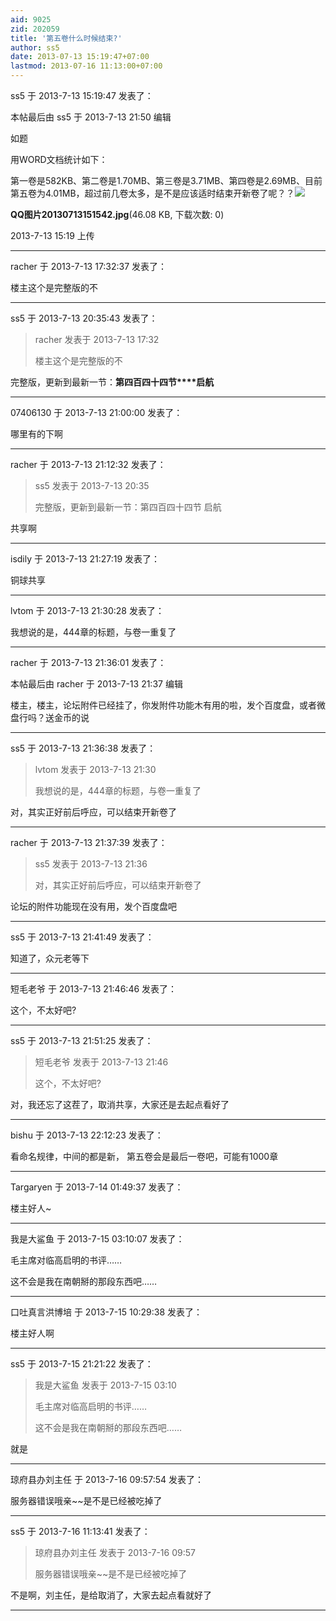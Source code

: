 ```yaml
---
aid: 9025
zid: 202059
title: '第五卷什么时候结束?'
author: ss5
date: 2013-07-13 15:19:47+07:00
lastmod: 2013-07-16 11:13:00+07:00
---
```


ss5 于 2013-7-13 15:19:47 发表了：

本帖最后由 ss5 于 2013-7-13 21:50 编辑 

如题

用WORD文档统计如下：

第一卷是582KB、第二卷是1.70MB、第三卷是3.71MB、第四卷是2.69MB、目前第五卷为4.01MB，超过前几卷太多，是不是应该适时结束开新卷了呢？？![](https://cdn.jsdelivr.net/gh/lzjluzijie/beichao@main/img/151933c4tu6ntqu1cq3u5t.jpg)



**QQ图片20130713151542.jpg**(46.08 KB, 下载次数: 0)



2013-7-13 15:19 上传

---------

racher 于 2013-7-13 17:32:37 发表了：

楼主这个是完整版的不

---------

ss5 于 2013-7-13 20:35:43 发表了：

> racher 发表于 2013-7-13 17:32
> 
> 楼主这个是完整版的不



完整版，更新到最新一节：**第四百四十四节****启航**

---------

07406130 于 2013-7-13 21:00:00 发表了：

哪里有的下啊

---------

racher 于 2013-7-13 21:12:32 发表了：

> ss5 发表于 2013-7-13 20:35
> 
> 完整版，更新到最新一节：第四百四十四节 启航



共享啊

---------

isdily 于 2013-7-13 21:27:19 发表了：

铜球共享

---------

lvtom 于 2013-7-13 21:30:28 发表了：

我想说的是，444章的标题，与卷一重复了

---------

racher 于 2013-7-13 21:36:01 发表了：

本帖最后由 racher 于 2013-7-13 21:37 编辑 

楼主，楼主，论坛附件已经挂了，你发附件功能木有用的啦，发个百度盘，或者微盘行吗？送金币的说

---------

ss5 于 2013-7-13 21:36:38 发表了：

> lvtom 发表于 2013-7-13 21:30
> 
> 我想说的是，444章的标题，与卷一重复了



对，其实正好前后呼应，可以结束开新卷了

---------

racher 于 2013-7-13 21:37:39 发表了：

> ss5 发表于 2013-7-13 21:36
> 
> 对，其实正好前后呼应，可以结束开新卷了



论坛的附件功能现在没有用，发个百度盘吧

---------

ss5 于 2013-7-13 21:41:49 发表了：

知道了，众元老等下

---------

短毛老爷 于 2013-7-13 21:46:46 发表了：

这个，不太好吧?

---------

ss5 于 2013-7-13 21:51:25 发表了：

> 短毛老爷 发表于 2013-7-13 21:46
> 
> 这个，不太好吧?



对，我还忘了这茬了，取消共享，大家还是去起点看好了

---------

bishu 于 2013-7-13 22:12:23 发表了：

看命名规律，中间的都是新， 第五卷会是最后一卷吧，可能有1000章

---------

Targaryen 于 2013-7-14 01:49:37 发表了：

楼主好人~

---------

我是大鲨鱼 于 2013-7-15 03:10:07 发表了：

毛主席对临高启明的书评……

这不会是我在南朝掰的那段东西吧……

---------

口吐真言洪博培 于 2013-7-15 10:29:38 发表了：

楼主好人啊

---------

ss5 于 2013-7-15 21:21:22 发表了：

> 我是大鲨鱼 发表于 2013-7-15 03:10
> 
> 毛主席对临高启明的书评……
> 
> 这不会是我在南朝掰的那段东西吧……



就是

---------

琼府县办刘主任 于 2013-7-16 09:57:54 发表了：

服务器错误哦亲~~是不是已经被吃掉了

---------

ss5 于 2013-7-16 11:13:41 发表了：

> 琼府县办刘主任 发表于 2013-7-16 09:57
> 
> 服务器错误哦亲~~是不是已经被吃掉了



不是啊，刘主任，是给取消了，大家去起点看就好了

---------

